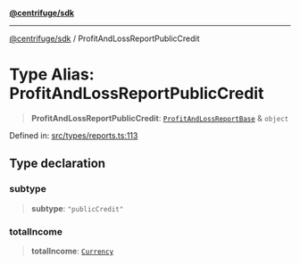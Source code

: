 [**@centrifuge/sdk**](../README.md)

***

[@centrifuge/sdk](../README.md) / ProfitAndLossReportPublicCredit

# Type Alias: ProfitAndLossReportPublicCredit

> **ProfitAndLossReportPublicCredit**: [`ProfitAndLossReportBase`](ProfitAndLossReportBase.md) & `object`

Defined in: [src/types/reports.ts:113](https://github.com/centrifuge/centrifuge-sdk/blob/35076f925246b8dbb28e12a5beeb6327f126023f/src/types/reports.ts#L113)

## Type declaration

### subtype

> **subtype**: `"publicCredit"`

### totalIncome

> **totalIncome**: [`Currency`](../classes/Currency.md)
